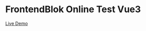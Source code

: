 # FrontendBlok Online Test Vue3
[Live Demo](https://shakirovaaliya.github.io/FrontendBlok-Online-Test-Vue3/)
